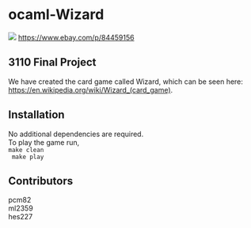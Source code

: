 # ocaml-Wizard
![](https://i.ebayimg.com/images/g/UmQAAOSwge9gU7Ju/s-l225.jpg)
https://www.ebay.com/p/84459156
## 3110 Final Project
We have created the card game called Wizard, which can be seen here: https://en.wikipedia.org/wiki/Wizard_(card_game).

## Installation
No additional dependencies are required. <br>
To play the game run, <br>
```` make clean ```` <br> 
```` make play````

## Contributors
pcm82 <br> ml2359 <br> hes227

